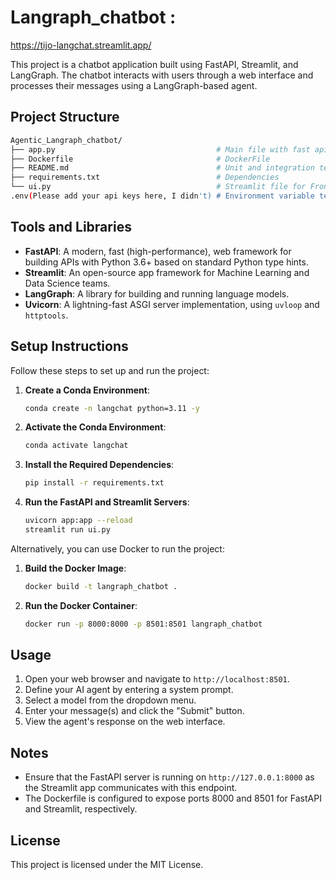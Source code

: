 # Langraph_chatbot : 
https://tijo-langchat.streamlit.app/

This project is a chatbot application built using FastAPI, Streamlit, and LangGraph. The chatbot interacts with users through a web interface and processes their messages using a LangGraph-based agent.

## Project Structure
```sh
Agentic_Langraph_chatbot/
├── app.py                                    # Main file with fast api backend
├── Dockerfile                                # DockerFile
├── README.md                                 # Unit and integration tests
├── requirements.txt                          # Dependencies
└── ui.py                                     # Streamlit file for Frond end 
.env(Please add your api keys here, I didn't) # Environment variable template
```

## Tools and Libraries

- **FastAPI**: A modern, fast (high-performance), web framework for building APIs with Python 3.6+ based on standard Python type hints.
- **Streamlit**: An open-source app framework for Machine Learning and Data Science teams.
- **LangGraph**: A library for building and running language models.
- **Uvicorn**: A lightning-fast ASGI server implementation, using `uvloop` and `httptools`.

## Setup Instructions

Follow these steps to set up and run the project:

1. **Create a Conda Environment**:
    ```sh
    conda create -n langchat python=3.11 -y
    ```

2. **Activate the Conda Environment**:
    ```sh
    conda activate langchat
    ```

3. **Install the Required Dependencies**:
    ```sh
    pip install -r requirements.txt
    ```

4. **Run the FastAPI and Streamlit Servers**:
    ```sh
    uvicorn app:app --reload
    streamlit run ui.py
    ```

Alternatively, you can use Docker to run the project:

1. **Build the Docker Image**:
    ```sh
    docker build -t langraph_chatbot .
    ```

2. **Run the Docker Container**:
    ```sh
    docker run -p 8000:8000 -p 8501:8501 langraph_chatbot
    ```

## Usage

1. Open your web browser and navigate to `http://localhost:8501`.
2. Define your AI agent by entering a system prompt.
3. Select a model from the dropdown menu.
4. Enter your message(s) and click the "Submit" button.
5. View the agent's response on the web interface.

## Notes

- Ensure that the FastAPI server is running on `http://127.0.0.1:8000` as the Streamlit app communicates with this endpoint.
- The Dockerfile is configured to expose ports 8000 and 8501 for FastAPI and Streamlit, respectively.

## License

This project is licensed under the MIT License.
